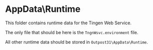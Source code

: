 ﻿# AppData\Runtime

This folder contains runtime data for the Tingen Web Service.

The only file that should be here is the `TngnWsvc.environment` file.

All other runtime data should be stored in `Outpost31\AppData\Runtime`.
